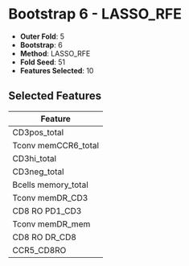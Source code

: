 # Bootstrap 6 - LASSO_RFE

- **Outer Fold**: 5
- **Bootstrap**: 6
- **Method**: LASSO_RFE
- **Fold Seed**: 51
- **Features Selected**: 10

## Selected Features

| Feature |
|---------|
| CD3pos_total |
| Tconv memCCR6_total |
| CD3hi_total |
| CD3neg_total |
| Bcells memory_total |
| Tconv memDR_CD3 |
| CD8 RO PD1_CD3 |
| Tconv memDR_mem |
| CD8 RO DR_CD8 |
| CCR5_CD8RO |
